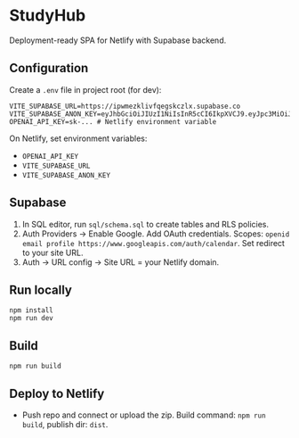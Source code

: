 # StudyHub

Deployment-ready SPA for Netlify with Supabase backend.

## Configuration

Create a `.env` file in project root (for dev):

```
VITE_SUPABASE_URL=https://ipwmezklivfqegskczlx.supabase.co
VITE_SUPABASE_ANON_KEY=eyJhbGciOiJIUzI1NiIsInR5cCI6IkpXVCJ9.eyJpc3MiOiJzdXBhYmFzZSIsInJlZiI6Imlwd21lemtsaXZmcWVnc2tjemx4Iiwicm9sZSI6ImFub24iLCJpYXQiOjE3NTM5NTczODksImV4cCI6MjA2OTUzMzM4OX0.ylmGI6yUfZtEtgIaS4FYQqAI6vJsIblAeYsob9ECXBY
OPENAI_API_KEY=sk-... # Netlify environment variable
```

On Netlify, set environment variables:
- `OPENAI_API_KEY`
- `VITE_SUPABASE_URL`
- `VITE_SUPABASE_ANON_KEY`

## Supabase

1. In SQL editor, run `sql/schema.sql` to create tables and RLS policies.
2. Auth Providers → Enable Google. Add OAuth credentials. Scopes: `openid email profile https://www.googleapis.com/auth/calendar`. Set redirect to your site URL.
3. Auth → URL config → Site URL = your Netlify domain.

## Run locally

```
npm install
npm run dev
```

## Build

```
npm run build
```

## Deploy to Netlify

- Push repo and connect or upload the zip. Build command: `npm run build`, publish dir: `dist`.
